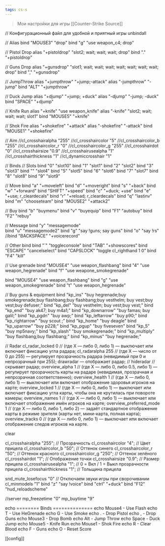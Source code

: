 ```yaml
---
tags: cs-s
---
```


> Мои настройки для игры [[Counter-Strike Source]]

// Конфигурационный файл для удобной и приятный игры
unbindall

// Alias
bind "MOUSE3" "drop"
bind "g" "use weapon_c4; drop"

// Pistol Drop
alias "+pistoldrop" "slot2; wait; wait; wait; drop"
bind "." "+pistoldrop"

// Guns Drop
alias "+gunsdrop" "slot1; wait; wait; wait; wait; wait; wait; wait; drop"
bind "," "+gunsdrop"

// JumpThrow
alias "+jumpthrow" "+jump;-attack"
alias "-jumpthrow" "-jump"
bind "ALT" "+jumpthrow"

// Duck Jump
alias "+djump" "+jump; +duck"
alias "-djump" "-jump; -duck"
bind "SPACE" "+djump"

// Knife Run
alias "+knife" "use weapon_knife"
alias "-knife" "slot2; wait; wait; wait; slot1"
bind "MOUSE5" "+knife"

// Shok Fire
alias "+shokefire" "+attack"
alias "-shokefire" "-attack"
bind "MOUSE1" "+shokefire"

// Aim
//cl_crosshairalpha "255"
//cl_crosshaircolor "5"
//cl_crosshaircolor_b "255"
//cl_crosshaircolor_r "0"
//cl_crosshaircolor_g "255"
//cl_crosshairdot "0"
//cl_crosshairsize "0.9"
//cl_crosshairusealpha "1"
//cl_crosshairthickness "1"
//cl_dynamiccrosshair "1"

// Binds
// Slots
bind "0" "slot10"
bind "1" "slot1"
bind "2" "slot2"
bind "3" "slot3"
bind "" "slot4"
bind "5" "slot5"
bind "6" "slot6"
bind "7" "slot7"
bind "8" "slot8"
bind "9" "slot9"

// Move
bind "a" "+moveleft"
bind "d" "+moveright"
bind "s" "+back"
bind "w" "+forward"
bind "SHIFT" "+speed"
bind "c" "+duck; +use"
bind "e" "+use; r_cleardecals"
bind "r" "+reload; r_cleardecals"
bind "q" "lastinv"
bind "m" "chooseteam"
bind "MOUSE2" "+attack2"

// Buy
bind "b" "buymenu"
bind "v" "buyequip"
bind "F1" "autobuy"
bind "F2" "rebuy"

// Message
bind "y" "messagemode"  
bind "u" "messagemode2"
bind "g" "say !guns; say guns"
bind "o" "say !rs"
//bind "BACKSPACE" "+voicerecord"

// Other bind
bind "`" "toggleconsole"
bind "TAB" "+showscores"
bind "ESCAPE" "cancelselect"
bind "CAPSLOCK" "toggle cl_righthand 1 0"
bind "F4" "kill"

// Use grenade
bind "MOUSE4" "use weapon_flashbang"
bind "4" "use weapon_hegrenade"
bind "f" "use weapone_smokegrenade"


bind "MOUSE4" "use weapon_flashbang"
bind "g" "use weapon_smokegrenade"
bind "t" "use weapon_hegrenade"

// Buy guns & equipment
bind "kp_ins" "buy hegrenade;buy smokegrenade;buy flashbang;buy flashbang;buy vesthelm; buy vest;buy vest;buy defuser;"
bind "kp_del" "buy vesthelm; buy vest;buy vest;"
bind "kp_end" "buy ak47; buy m4a1;"
bind "kp_downarrow" "buy famas; buy galil;"
bind "kp_pgdn" "buy awp;"
bind "kp_leftarrow" "buy p90;"
bind "kp_rightarrow" "buy scout ;"
bind "kp_home" "buy deagle"
bind "kp_uparrow" "buy p228;"
bind "kp_pgup" "buy fiveseven"
bind "kp_5" "buy mp5navy;"
bind "kp_slash" "buy smokegrenade;"
bind "kp_multiply" "buy flashbang;buy flashbang;"
bind "kp_minus" "buy hegrenade;"

// Radar
cl_radar_locked 0 // (где Х — либо 0, либо 1) — выключает или включает фиксацию угла радара;
cl_radaralpha 255 // (где Х — число от 0 до 255) — регулирует прозрачность радара (невидимый при 0 и непрозрачный при 255);
drawradar — отображает радар;
// hideradar // скрывает радар;
overview_alpha 1 // (где Х — либо 0, либо 0.5, либо 1) — регулирует прозрачность карты на радаре (невидимая, прозрачная и непрозрачная соответственно);
overview_health 1 // (где Х — либо 0, либо 1) — выключает или включает отображение здоровья игроков на карте;
overview_locked 1 // (где Х — либо 0, либо 1) — выключает или включает фиксацию угла карты, чтобы она не крутилась при повороте камеры;
overview_names 1 // (где Х — либо 0, либо 1) — выключает или включает отображение имён игроков на карте;
overview_preferred_mode 1 // (где Х — либо 0, либо 1, либо 2) — задаёт стандартное отображение карты в режиме зрителя (карты нет, мини-карта, полная карта);
overview_tracks 0 // (где Х — либо 0, либо 1) — выключает или включает отображение следов игроков на карте.

clear

cl_crosshairalpha "255"; // Прозрачность
cl_crosshaircolor "4"; // Цвет прицела
cl_crosshaircolor_b "50"; // Оттенок синего
cl_crosshaircolor_r "50"; // Оттенок красного
cl_crosshaircolor_g "250"; // Оттенок зелёного
cl_crosshairdot "1"; // Отображение точки
cl_crosshairsize "0.9"; // Размер прицела
cl_crosshairusealpha "1"; // 0 = Вкл / 1 = Выкл прозрачности прицела
cl_crosshairthickness "1"; // Тольщина прицела

snd_mute_losefocus "0" // Отключаем звуки игры при сворочивании
cl_minmodels "1"
bind "z" "say !voice"
bind "ctrl" "+duck"
bind "F12" "hud_reloadscheme"

//server
mp_freezetime "0"
mp_buytime "9"



echo ======== Binds ==============
echo Mouse4 - Use Flash
echo T - Use HeGrenade
echo G - Use Smoke
echo . - Drop Pistol
echo , - Drop Guns
echo Mouse3 - Drop Bomb
echo Alt - Jump Throw
echo Space - Duck Jump
echo Mouse5 - Knife Run
echo Mouse1 - Shok Fire
echo R - Clear Blood
echo F - Guns
echo O - Reset Score   


[[config]]
